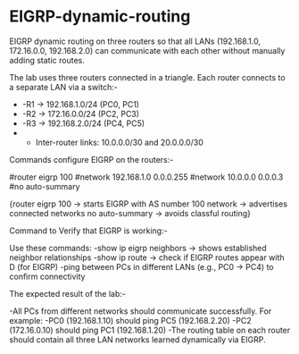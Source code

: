 # EIGRP-dynamic-routing
EIGRP dynamic routing on three routers so that all LANs (192.168.1.0, 172.16.0.0, 192.168.2.0) can communicate with each other without manually adding static routes.

The lab uses three routers connected in a triangle. Each router connects to a separate LAN via a switch:-

- -R1 → 192.168.1.0/24 (PC0, PC1)
- -R2 → 172.16.0.0/24 (PC2, PC3)
- -R3 → 192.168.2.0/24 (PC4, PC5)
- - Inter-router links: 10.0.0.0/30 and 20.0.0.0/30

Commands configure EIGRP on the routers:-

#router eigrp 100
#network 192.168.1.0 0.0.0.255
#network 10.0.0.0 0.0.0.3
#no auto-summary

{router eigrp 100 → starts EIGRP with AS number 100
network → advertises connected networks
no auto-summary → avoids classful routing}

Command to Verify that EIGRP is working:-

Use these commands:
-show ip eigrp neighbors → shows established neighbor relationships
-show ip route → check if EIGRP routes appear with D (for EIGRP)
-ping between PCs in different LANs (e.g., PC0 → PC4) to confirm connectivity

The expected result of the lab:-

-All PCs from different networks should communicate successfully. For example:
-PC0 (192.168.1.10) should ping PC5 (192.168.2.20)
-PC2 (172.16.0.10) should ping PC1 (192.168.1.20)
-The routing table on each router should contain all three LAN networks learned dynamically via   EIGRP.

